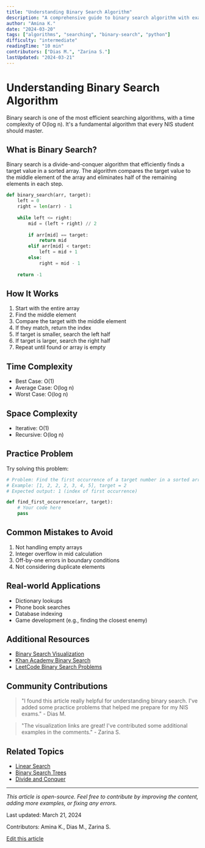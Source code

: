 ```yaml
---
title: "Understanding Binary Search Algorithm"
description: "A comprehensive guide to binary search algorithm with examples and practice problems"
author: "Amina K."
date: "2024-03-20"
tags: ["algorithms", "searching", "binary-search", "python"]
difficulty: "intermediate"
readingTime: "10 min"
contributors: ["Dias M.", "Zarina S."]
lastUpdated: "2024-03-21"
---
```


# Understanding Binary Search Algorithm

Binary search is one of the most efficient searching algorithms, with a time complexity of O(log n). It's a fundamental algorithm that every NIS student should master.

## What is Binary Search?

Binary search is a divide-and-conquer algorithm that efficiently finds a target value in a sorted array. The algorithm compares the target value to the middle element of the array and eliminates half of the remaining elements in each step.

```python
def binary_search(arr, target):
    left = 0
    right = len(arr) - 1
    
    while left <= right:
        mid = (left + right) // 2
        
        if arr[mid] == target:
            return mid
        elif arr[mid] < target:
            left = mid + 1
        else:
            right = mid - 1
    
    return -1
```

## How It Works

1. Start with the entire array
2. Find the middle element
3. Compare the target with the middle element
4. If they match, return the index
5. If target is smaller, search the left half
6. If target is larger, search the right half
7. Repeat until found or array is empty

## Time Complexity

- Best Case: O(1)
- Average Case: O(log n)
- Worst Case: O(log n)

## Space Complexity

- Iterative: O(1)
- Recursive: O(log n)

## Practice Problem

Try solving this problem:

```python
# Problem: Find the first occurrence of a target number in a sorted array
# Example: [1, 2, 2, 2, 3, 4, 5], target = 2
# Expected output: 1 (index of first occurrence)

def find_first_occurrence(arr, target):
    # Your code here
    pass
```

## Common Mistakes to Avoid

1. Not handling empty arrays
2. Integer overflow in mid calculation
3. Off-by-one errors in boundary conditions
4. Not considering duplicate elements

## Real-world Applications

- Dictionary lookups
- Phone book searches
- Database indexing
- Game development (e.g., finding the closest enemy)

## Additional Resources

- [Binary Search Visualization](https://visualgo.net/en/bst)
- [Khan Academy Binary Search](https://www.khanacademy.org/computing/computer-science/algorithms/binary-search)
- [LeetCode Binary Search Problems](https://leetcode.com/tag/binary-search/)

## Community Contributions

> "I found this article really helpful for understanding binary search. I've added some practice problems that helped me prepare for my NIS exams." - Dias M.

> "The visualization links are great! I've contributed some additional examples in the comments." - Zarina S.

## Related Topics

- [Linear Search](/articles/linear-search)
- [Binary Search Trees](/articles/binary-search-trees)
- [Divide and Conquer](/articles/divide-and-conquer)

---

*This article is open-source. Feel free to contribute by improving the content, adding more examples, or fixing any errors.*

<div class="contribution-info">
  <p>Last updated: March 21, 2024</p>
  <p>Contributors: Amina K., Dias M., Zarina S.</p>
  <a href="https://github.com/selffounder/ed-vibe/edit/main/content/articles/binary-search.md" class="contribute-button">
    Edit this article
  </a>
</div> 